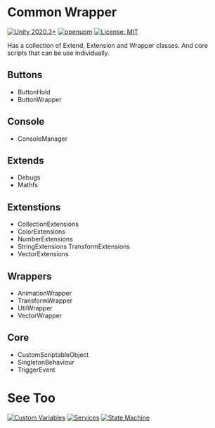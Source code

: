 # Common Wrapper

[![Unity 2020.3+](https://img.shields.io/badge/unity-2020.3%2B-blue.svg)](https://unity3d.com/get-unity/download)
[![openupm](https://img.shields.io/npm/v/com.joaosantos.package-common-wrapper?label=openupm&registry_uri=https://package.openupm.com)](https://openupm.com/packages/com.joaosantos.package-common-wrapper/)
[![License: MIT](https://img.shields.io/badge/License-MIT-brightgreen.svg)](https://github.com/JoaoSant0s/unity-custom-packages/blob/main/Packages/com.joaosantos.package-common-wrapper/LICENSE)

Has a collection of Extend, Extension and Wrapper classes. And core scripts that can be use individually.

## Buttons

- ButtonHold
- ButtonWrapper

## Console

- ConsoleManager

## Extends

- Debugs
- Mathfs

## Extenstions

- CollectionExtensions
- ColorExtensions
- NumberExtensions
- StringExtensions
TransformExtensions
- VectorExtensions

## Wrappers

- AnimationWrapper
- TransformWrapper
- UtilWrapper
- VectorWrapper

## Core

- CustomScriptableObject
- SingletonBehaviour
- TriggerEvent

# See Too

[![Custom Variables](https://img.shields.io/npm/v/com.joaosantos.package-custom-variables?label=CustomVariables&registry_uri=https://package.openupm.com)](https://openupm.com/packages/com.joaosantos.package-custom-variables/)
[![Services](https://img.shields.io/npm/v/com.joaosantos.package-services?label=Services&registry_uri=https://package.openupm.com)](https://openupm.com/packages/com.joaosantos.package-services/)
[![State Machine](https://img.shields.io/npm/v/com.joaosantos.package-state-machine?label=StateMachine&registry_uri=https://package.openupm.com)](https://openupm.com/packages/com.joaosantos.package-state-machine/)

